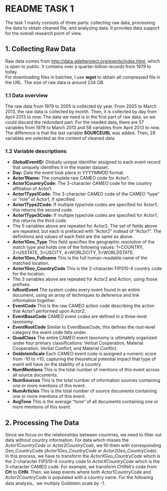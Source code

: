 # README TASK 1
The task 1 mainly consists of three parts: collecting raw data, processing the data to obtain cleaned file, and analyzing data. It provides data support for the overall research point of view.
## 1. Collecting Raw Data
Raw data comes from <http://data.gdeltproject.org/events/index.html>, which is open to public. It contains over a quarter-billion records from 1979 to today.  
For downloading files in batches, I use **wget** to obtain all compressed file in the URL. The size of raw data is around 234 GB. 
### 1.1 Data overview
The raw data from 1979 to 2005 is collected by year. From 2005 to March 2013, the raw data is collected by month. Then, it is collected by day from April 2013 to now. The data we need is in the first part of raw data, so we could discard the redundant part. For the needed data, there are 57 variables from 1979 to March 2013 and 58 variables from April 2013 to now. The difference is that the last variable **SOURCEURL** was added. Then, 28 variables are selected as the content of cleaned data.
### 1.2 Variable descriptions
- **GlobalEventID:** Globally unique identifier assigned to each event record that uniquely identifies it in the master dataset.
- **Day:** Date the event took place in YYYYMMDD format.
- **Actor1Name:** The complete raw CAMEO code for Actor1.
- **Actor1CountryCode:**  The 3-character CAMEO code for the country affiliation of Actor1.
- **Actor1Type1Code:** The 3-character CAMEO code of the CAMEO “type” or “role” of Actor1, if specified.
- **Actor1Type2Code:** If multiple type/role codes are specified for Actor1, this returns the second code.
- **Actor1Type3Code:** If multiple type/role codes are specified for Actor1, this returns the third code.
- The 5 variables above are repeated for Actor2. The set of fields above are repeated, but each is prefaced with “Actor2” instead of “Actor1”. The definitions and values of each field are the same as above.
- **Actor1Geo_Type** This field specifies the geographic resolution of the match type and holds one of the following values: 1=COUNTRY, 2=USSTATE, 3=USCITY, 4=WORLDCITY, 5=WORLDSTATE.
- **Actor1Geo_Fullname** This is the full human-readable name of the matched location. 
- **Actor1Geo_CountryCode** This is the 2-character FIPS10-4 country code for the location.
- The 3 variables above are repeated for Actor2 and Action, using those prefixes.
- **IsRootEvent** The system codes every event found in an entire document, using an array of techniques to deference and link information together. 
- **EventCode** This is the raw CAMEO action code describing the action that Actor1 performed upon Actor2.
- **EventBaseCode** CAMEO event codes are defined in a three-level taxonomy.
- **EventRootCode** Similar to EventBaseCode, this defines the root-level category the event code falls under.
- **QuadClass** The entire CAMEO event taxonomy is ultimately organized under four primary classifications: Verbal Cooperation, Material Cooperation, Verbal Conflict, and Material Conflict.
- **GoldsteinScale**  Each CAMEO event code is assigned a numeric score from -10 to +10, capturing the theoretical potential impact that type of event will have on the stability of a country.
- **NumMentions** This is the total number of mentions of this event across all source documents.
- **NumSources** This is the total number of information sources containing one or more mentions of this event.
- **NumArticles** This is the total number of source documents containing one or more mentions of this event.
- **AvgTone** This is the average “tone” of all documents containing one or more mentions of this event.
## 2. Processing The Data
Since we focus on the relationships between countries, we need to filter out data without country information. For data which misses the *Actor1CountryCode* or *Actor2CountryCode*, we fill them with corresponding Geo_CountryCode (*Actor1Geo_CountryCode* or *Actor2Geo_CountryCode*). In this process, we have to transform the *ActorXGeo_CountryCode* which is the 2-character FIPS10-4 country code to *ActorXCountryCode* which is the 3-character CAMEO code. For example, we transform CHINA's code from **CH** to **CHN**. Then, we keep events where both Actor1CountryCode and Actor2CountryCode is populated with a country name. For the following data analysis，we multiply Goldstein scale by -1. 
